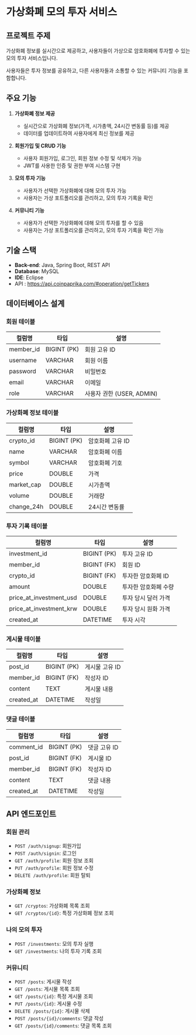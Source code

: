 # 가상화폐 모의 투자 서비스

## 프로젝트 주제
가상화폐 정보를 실시간으로 제공하고, 사용자들이 가상으로 암호화폐에 투자할 수 있는 모의 투자 서비스입니다.


사용자들은 투자 정보를 공유하고, 다른 사용자들과 소통할 수 있는 커뮤니티 기능을 포함합니다.

## 주요 기능

1. **가상화폐 정보 제공**
   - 실시간으로 가상화폐 정보(가격, 시가총액, 24시간 변동률 등)를 제공
   - 데이터를 업데이트하여 사용자에게 최신 정보를 제공

2. **회원가입 및 CRUD 기능**
   - 사용자 회원가입, 로그인, 회원 정보 수정 및 삭제가 가능
   - JWT를 사용한 인증 및 권한 부여 시스템 구현

3. **모의 투자 기능**
   - 사용자가 선택한 가상화폐에 대해 모의 투자 가능
   - 사용자는 가상 포트폴리오를 관리하고, 모의 투자 기록을 확인

4. **커뮤니티 기능**
   - 사용자가 선택한 가상화폐에 대해 모의 투자를 할 수 있음
   - 사용자는 가상 포트폴리오를 관리하고, 모의 투자 기록을 확인 가능

## 기술 스택
- **Back-end**: Java, Spring Boot, REST API
- **Database**: MySQL
- **IDE**: Eclipse
- API : https://api.coinpaprika.com/#operation/getTickers

## 데이터베이스 설계

### 회원 테이블
| 컬럼명         | 타입          | 설명                        |
| -------------- | ------------- | --------------------------- |
| member_id      | BIGINT (PK)   | 회원 고유 ID                |
| username       | VARCHAR       | 회원 이름                   |
| password       | VARCHAR       | 비밀번호                    |
| email          | VARCHAR       | 이메일                      |
| role           | VARCHAR       | 사용자 권한 (USER, ADMIN) |

### 가상화폐 정보 테이블
| 컬럼명          | 타입          | 설명                        |
| --------------- | ------------- | --------------------------- |
| crypto_id       | BIGINT (PK)   | 암호화폐 고유 ID            |
| name            | VARCHAR       | 암호화폐 이름               |
| symbol          | VARCHAR       | 암호화폐 기호               |
| price           | DOUBLE        | 가격                        |
| market_cap      | DOUBLE        | 시가총액                    |
| volume          | DOUBLE        | 거래량                      |
| change_24h      | DOUBLE        | 24시간 변동률               |

### 투자 기록 테이블
| 컬럼명                  | 타입          | 설명                        |
| ----------------------- | ------------- | --------------------------- |
| investment_id           | BIGINT (PK)   | 투자 고유 ID                |
| member_id               | BIGINT (FK)   | 회원 ID                     |
| crypto_id               | BIGINT (FK)   | 투자한 암호화폐 ID          |
| amount                  | DOUBLE        | 투자한 암호화폐 수량        |
| price_at_investment_usd  | DOUBLE        | 투자 당시 달러 가격         |
| price_at_investment_krw  | DOUBLE        | 투자 당시 원화 가격         |
| created_at              | DATETIME      | 투자 시각                   |

### 게시물 테이블
| 컬럼명         | 타입          | 설명                        |
| -------------- | ------------- | --------------------------- |
| post_id        | BIGINT (PK)   | 게시물 고유 ID              |
| member_id      | BIGINT (FK)   | 작성자 ID                   |
| content        | TEXT          | 게시물 내용                 |
| created_at     | DATETIME      | 작성일                      |

### 댓글 테이블
| 컬럼명         | 타입          | 설명                        |
| -------------- | ------------- | --------------------------- |
| comment_id     | BIGINT (PK)   | 댓글 고유 ID                |
| post_id        | BIGINT (FK)   | 게시물 ID                   |
| member_id      | BIGINT (FK)   | 작성자 ID                   |
| content        | TEXT          | 댓글 내용                   |
| created_at     | DATETIME      | 작성일                      |

## API 엔드포인트

### 회원 관리
- `POST /auth/signup`: 회원가입
- `POST /auth/signin`: 로그인
- `GET /auth/profile`: 회원 정보 조회
- `PUT /auth/profile`: 회원 정보 수정
- `DELETE /auth/profile`: 회원 탈퇴

### 가상화폐 정보
- `GET /cryptos`: 가상화폐 목록 조회
- `GET /cryptos/{id}`: 특정 가상화폐 정보 조회

### 나의 모의 투자
- `POST /investments`: 모의 투자 실행
- `GET /investments`: 나의 투자 기록 조회

### 커뮤니티
- `POST /posts`: 게시물 작성
- `GET /posts`: 게시물 목록 조회
- `GET /posts/{id}`: 특정 게시물 조회
- `PUT /posts/{id}`: 게시물 수정
- `DELETE /posts/{id}`: 게시물 삭제
- `POST /posts/{id}/comments`: 댓글 작성
- `GET /posts/{id}/comments`: 댓글 목록 조회
